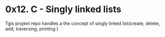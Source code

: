 # 0x12. C - Singly linked lists
Tgis projext repo handles a the concept of singly linked list(create, delete, add, traversing, printing )

